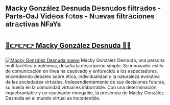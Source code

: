 ## Macky González Desnuda D𝚎sn𝚞dos filtr𝚊dos - Parts-OaJ Vid𝚎os f𝚘tos - N𝚞evas filtr𝚊ciones atr𝚊ctivas NFaYs

# <h2><a href="http://mb9ggiz.tromn.icu/?c=Macky+Gonz%c3%a1lez+Desnuda">🔗👉👉👉 Macky González Desnuda 🔗🔗</a></h2>

[![Macky González Desnuda nuevo](https://i.imgur.com/pEAQMta.gif)](http://mb9ggiz.tromn.icu/?c=Macky+Gonz%c3%a1lez+Desnuda)
Macky González Desnuda, una persona multifacética y polémica, desafía la descripción simple. Su innovador estilo de comunicación en línea ha cautivado y enfurecido a los espectadores, encendiendo debates sobre ética, individualidad y la naturaleza evolutiva de las sociedades virtuales. Independientemente de sus decisiones futuras, su huella en la comunidad virtual es imborrable. Con una determinación inquebrantable y un cautivador innegable, la presencia de Macky González Desnuda en el mundo virtual es incontenible.
